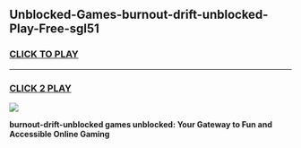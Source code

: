 
## Unblocked-Games-burnout-drift-unblocked-Play-Free-sgl51
<h3>
<a href="https://premium76.site?title=burnout-drift-unblocked&ref=20M">CLICK TO PLAY</a></h3>
<hr>

<h3>
<a href="https://premium76.site?title=burnout-drift-unblocked&ref=20M">CLICK 2 PLAY</a>
  
</h3>

<a href="https://premium76.site?title=burnout-drift-unblocked&ref=19M"><img src="https://clearcache.store/games.png"></a>


**burnout-drift-unblocked games unblocked: Your Gateway to Fun and Accessible Online Gaming**
